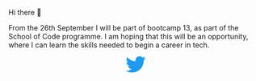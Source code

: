 Hi there 👋

From the 26th September I will be part of bootcamp 13, as part of the School of Code programme. I am hoping that this will be an opportunity, where I can learn the skills needed to begin a career in tech.

<div align="center">
  <a href="https://twitter.com/coderRach" target="_blank"><img src="https://github.com/rachvm/rachvm/blob/main/2021%20Twitter%20logo%20-%20blue.png" width="40">
 </div>
